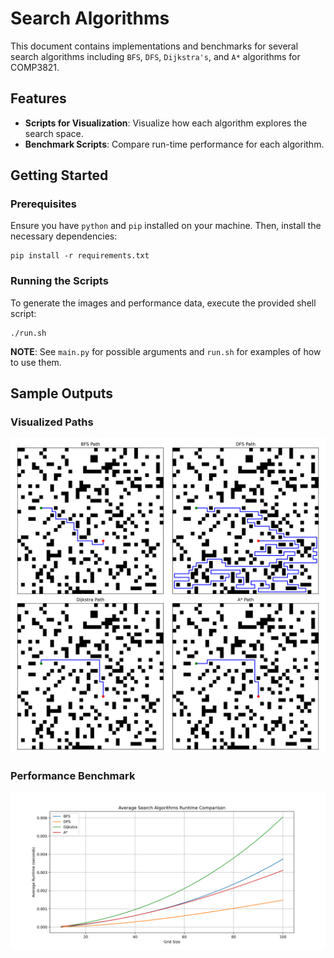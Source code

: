 # Search Algorithms

This document contains implementations and benchmarks for several search algorithms including `BFS`, `DFS`, `Dijkstra's`, and `A*` algorithms for COMP3821.

## Features
- **Scripts for Visualization**: Visualize how each algorithm explores the search space.
- **Benchmark Scripts**: Compare run-time performance for each algorithm.

## Getting Started
### Prerequisites
Ensure you have `python` and `pip` installed on your machine. Then, install the necessary dependencies:
```
pip install -r requirements.txt
```
### Running the Scripts
To generate the images and performance data, execute the provided shell script:
```
./run.sh
```

**NOTE**: See `main.py` for possible arguments and `run.sh` for examples of how to use them.

## Sample Outputs
### Visualized Paths
![Visualized Paths](./out/grid_search_40_0.2_2024-04-13_16-43-37.png)

### Performance Benchmark
![Performance Benchmark](./out/benchmark_10-100_0.2_2024-04-13_16-39-45.png)


